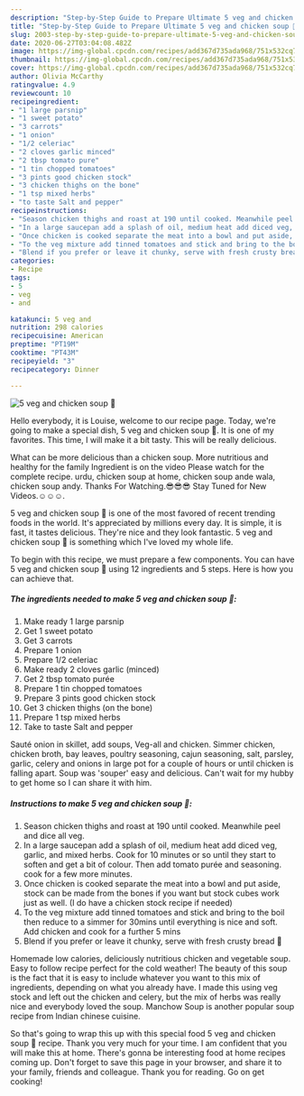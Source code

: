 ```yaml
---
description: "Step-by-Step Guide to Prepare Ultimate 5 veg and chicken soup 🥣"
title: "Step-by-Step Guide to Prepare Ultimate 5 veg and chicken soup 🥣"
slug: 2003-step-by-step-guide-to-prepare-ultimate-5-veg-and-chicken-soup
date: 2020-06-27T03:04:08.482Z
image: https://img-global.cpcdn.com/recipes/add367d735ada968/751x532cq70/5-veg-and-chicken-soup-🥣-recipe-main-photo.jpg
thumbnail: https://img-global.cpcdn.com/recipes/add367d735ada968/751x532cq70/5-veg-and-chicken-soup-🥣-recipe-main-photo.jpg
cover: https://img-global.cpcdn.com/recipes/add367d735ada968/751x532cq70/5-veg-and-chicken-soup-🥣-recipe-main-photo.jpg
author: Olivia McCarthy
ratingvalue: 4.9
reviewcount: 10
recipeingredient:
- "1 large parsnip"
- "1 sweet potato"
- "3 carrots"
- "1 onion"
- "1/2 celeriac"
- "2 cloves garlic minced"
- "2 tbsp tomato pure"
- "1 tin chopped tomatoes"
- "3 pints good chicken stock"
- "3 chicken thighs on the bone"
- "1 tsp mixed herbs"
- "to taste Salt and pepper"
recipeinstructions:
- "Season chicken thighs and roast at 190 until cooked. Meanwhile peel and dice all veg."
- "In a large saucepan add a splash of oil, medium heat add diced veg, garlic, and mixed herbs. Cook for 10 minutes or so until they start to soften and get a bit of colour. Then add tomato purée and seasoning. cook for a few more minutes."
- "Once chicken is cooked separate the meat into a bowl and put aside, stock can be made from the bones if you want but stock cubes work just as well. (I do have a chicken stock recipe if needed)"
- "To the veg mixture add tinned tomatoes and stick and bring to the boil then reduce to a simmer for 30mins until everything is nice and soft. Add chicken and cook for a further 5 mins"
- "Blend if you prefer or leave it chunky, serve with fresh crusty bread 🥖"
categories:
- Recipe
tags:
- 5
- veg
- and

katakunci: 5 veg and 
nutrition: 298 calories
recipecuisine: American
preptime: "PT19M"
cooktime: "PT43M"
recipeyield: "3"
recipecategory: Dinner

---
```



![5 veg and chicken soup 🥣](https://img-global.cpcdn.com/recipes/add367d735ada968/751x532cq70/5-veg-and-chicken-soup-🥣-recipe-main-photo.jpg)

Hello everybody, it is Louise, welcome to our recipe page. Today, we're going to make a special dish, 5 veg and chicken soup 🥣. It is one of my favorites. This time, I will make it a bit tasty. This will be really delicious.

What can be more delicious than a chicken soup. More nutritious and healthy for the family Ingredient is on the video Please watch for the complete recipe. urdu, chicken soup at home, chicken soup ande wala, chicken soup andy. Thanks For Watching.😎😎😎 Stay Tuned for New Videos.☺️☺️☺️.

5 veg and chicken soup 🥣 is one of the most favored of recent trending foods in the world. It's appreciated by millions every day. It is simple, it is fast, it tastes delicious. They're nice and they look fantastic. 5 veg and chicken soup 🥣 is something which I've loved my whole life.


To begin with this recipe, we must prepare a few components. You can have 5 veg and chicken soup 🥣 using 12 ingredients and 5 steps. Here is how you can achieve that.

<!--inarticleads1-->

##### The ingredients needed to make 5 veg and chicken soup 🥣:

1. Make ready 1 large parsnip
1. Get 1 sweet potato
1. Get 3 carrots
1. Prepare 1 onion
1. Prepare 1/2 celeriac
1. Make ready 2 cloves garlic (minced)
1. Get 2 tbsp tomato purée
1. Prepare 1 tin chopped tomatoes
1. Prepare 3 pints good chicken stock
1. Get 3 chicken thighs (on the bone)
1. Prepare 1 tsp mixed herbs
1. Take to taste Salt and pepper


Sauté onion in skillet, add soups, Veg-all and chicken. Simmer chicken, chicken broth, bay leaves, poultry seasoning, cajun seasoning, salt, parsley, garlic, celery and onions in large pot for a couple of hours or until chicken is falling apart. Soup was &#39;souper&#39; easy and delicious. Can&#39;t wait for my hubby to get home so I can share it with him. 

<!--inarticleads2-->

##### Instructions to make 5 veg and chicken soup 🥣:

1. Season chicken thighs and roast at 190 until cooked. Meanwhile peel and dice all veg.
1. In a large saucepan add a splash of oil, medium heat add diced veg, garlic, and mixed herbs. Cook for 10 minutes or so until they start to soften and get a bit of colour. Then add tomato purée and seasoning. cook for a few more minutes.
1. Once chicken is cooked separate the meat into a bowl and put aside, stock can be made from the bones if you want but stock cubes work just as well. (I do have a chicken stock recipe if needed)
1. To the veg mixture add tinned tomatoes and stick and bring to the boil then reduce to a simmer for 30mins until everything is nice and soft. Add chicken and cook for a further 5 mins
1. Blend if you prefer or leave it chunky, serve with fresh crusty bread 🥖


Homemade low calories, deliciously nutritious chicken and vegetable soup. Easy to follow recipe perfect for the cold weather! The beauty of this soup is the fact that it is easy to include whatever you want to this mix of ingredients, depending on what you already have. I made this using veg stock and left out the chicken and celery, but the mix of herbs was really nice and everybody loved the soup. Manchow Soup is another popular soup recipe from Indian chinese cuisine. 

So that's going to wrap this up with this special food 5 veg and chicken soup 🥣 recipe. Thank you very much for your time. I am confident that you will make this at home. There's gonna be interesting food at home recipes coming up. Don't forget to save this page in your browser, and share it to your family, friends and colleague. Thank you for reading. Go on get cooking!
